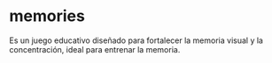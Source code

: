 # memories
Es un juego educativo diseñado para fortalecer la memoria visual y la concentración, ideal para entrenar la memoria.
